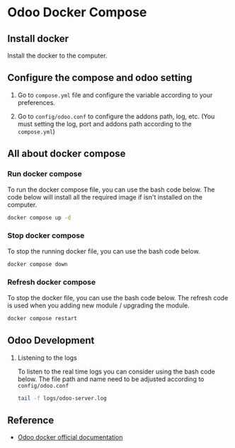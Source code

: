 # Odoo Docker Compose

## Install docker

Install the docker to the computer.

## Configure the compose and odoo setting
  
1. Go to `compose.yml` file and configure the variable according to your preferences.

2. Go to `config/odoo.conf` to configure the addons path, log, etc. (You must setting the log, port and addons path according to the `compose.yml`) 

## All about docker compose
    
### Run docker compose
To run the docker compose file, you can use the bash code below. The code below will install all the required image if isn't installed on the computer.

```bash
docker compose up -d
```

### Stop docker compose
To stop the running docker file, you can use the bash code below. 
```bash
docker compose down
```

### Refresh docker compose
To stop the docker file, you can use the bash code below. The refresh code is used when you adding new module / upgrading the module.
```bash
docker compose restart
```

## Odoo Development

1. Listening to the logs

    To listen to the real time logs you can consider using the bash code below. The file path and name need to be adjusted according to `config/odoo.conf`
    ```bash
    tail -f logs/odoo-server.log
    ```

## Reference
- [Odoo docker official documentation](https://hub.docker.com/_/odoo)

